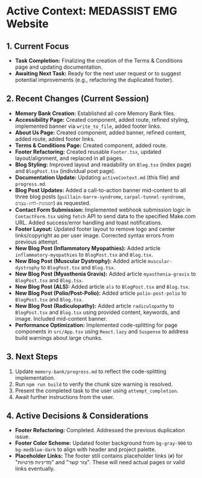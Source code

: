 # Active Context: MEDASSIST EMG Website

## 1. Current Focus
*   **Task Completion:** Finalizing the creation of the Terms & Conditions page and updating documentation.
*   **Awaiting Next Task:** Ready for the next user request or to suggest potential improvements (e.g., refactoring the duplicated footer).

## 2. Recent Changes (Current Session)
*   **Memory Bank Creation:** Established all core Memory Bank files.
*   **Accessibility Page:** Created component, added route, refined styling, implemented banner via `write_to_file`, added footer links.
*   **About Us Page:** Created component, added banner, refined content, added route, added footer links.
*   **Terms & Conditions Page:** Created component, added route.
*   **Footer Refactoring:** Created reusable `Footer.tsx`, updated layout/alignment, and replaced in all pages.
*   **Blog Styling:** Improved layout and readability on `Blog.tsx` (index page) and `BlogPost.tsx` (individual post page).
*   **Documentation Update:** Updating `activeContext.md` (this file) and `progress.md`.
*   **Blog Post Updates:** Added a call-to-action banner mid-content to all three blog posts (`guillain-barre-syndrome`, `carpal-tunnel-syndrome`, `תסמונות-לחץ-עצבים`) as requested.
*   **Contact Form Submission:** Implemented webhook submission logic in `ContactForm.tsx` using `fetch` API to send data to the specified Make.com URL. Added success/error handling and toast notifications.
*   **Footer Layout:** Updated footer layout to remove logo and center links/copyright as per user image. Corrected syntax errors from previous attempt.
*   **New Blog Post (Inflammatory Myopathies):** Added article `inflammatory-myopathies` to `BlogPost.tsx` and `Blog.tsx`.
*   **New Blog Post (Muscular Dystrophy):** Added article `muscular-dystrophy` to `BlogPost.tsx` and `Blog.tsx`.
*   **New Blog Post (Myasthenia Gravis):** Added article `myasthenia-gravis` to `BlogPost.tsx` and `Blog.tsx`.
*   **New Blog Post (ALS):** Added article `als` to `BlogPost.tsx` and `Blog.tsx`.
*   **New Blog Post (Polio/Post-Polio):** Added article `polio-post-polio` to `BlogPost.tsx` and `Blog.tsx`.
*   **New Blog Post (Radiculopathy):** Added article `radiculopathy` to `BlogPost.tsx` and `Blog.tsx` using provided content, keywords, and image. Included mid-content banner.
*   **Performance Optimization:** Implemented code-splitting for page components in `src/App.tsx` using `React.lazy` and `Suspense` to address build warnings about large chunks.

## 3. Next Steps
1.  Update `memory-bank/progress.md` to reflect the code-splitting implementation.
2.  Run `npm run build` to verify the chunk size warning is resolved.
3.  Present the completed task to the user using `attempt_completion`.
4.  Await further instructions from the user.

## 4. Active Decisions & Considerations
*   **Footer Refactoring:** Completed. Addressed the previous duplication issue.
*   **Footer Color Scheme:** Updated footer background from `bg-gray-900` to `bg-medblue-dark` to align with header and project palette.
*   **Placeholder Links:** The footer still contains placeholder links (`#`) for "מדיניות פרטיות" and "צור קשר". These will need actual pages or valid links eventually.
